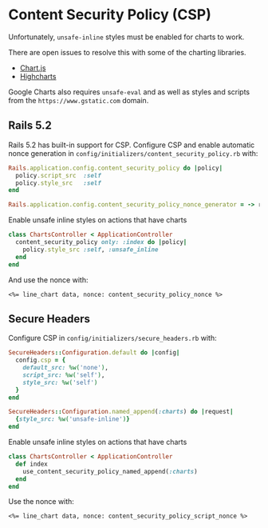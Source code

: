 # Content Security Policy (CSP)

Unfortunately, `unsafe-inline` styles must be enabled for charts to work.

There are open issues to resolve this with some of the charting libraries.

- [Chart.js](https://github.com/chartjs/Chart.js/issues/5208)
- [Highcharts](https://github.com/highcharts/highcharts/issues/6173)

Google Charts also requires `unsafe-eval` and as well as styles and scripts from the `https://www.gstatic.com` domain.

## Rails 5.2

Rails 5.2 has built-in support for CSP. Configure CSP and enable automatic nonce generation in `config/initializers/content_security_policy.rb` with:

```ruby
Rails.application.config.content_security_policy do |policy|
  policy.script_src  :self
  policy.style_src   :self
end

Rails.application.config.content_security_policy_nonce_generator = -> request { SecureRandom.base64(16) }
```

Enable unsafe inline styles on actions that have charts

```ruby
class ChartsController < ApplicationController
  content_security_policy only: :index do |policy|
    policy.style_src :self, :unsafe_inline
  end
end
```

And use the nonce with:

```erb
<%= line_chart data, nonce: content_security_policy_nonce %>
```

## Secure Headers

Configure CSP in `config/initializers/secure_headers.rb` with:

```ruby
SecureHeaders::Configuration.default do |config|
  config.csp = {
    default_src: %w('none'),
    script_src: %w('self'),
    style_src: %w('self')
  }
end

SecureHeaders::Configuration.named_append(:charts) do |request|
  {style_src: %w('unsafe-inline')}
end
```

Enable unsafe inline styles on actions that have charts

```ruby
class ChartsController < ApplicationController
  def index
    use_content_security_policy_named_append(:charts)
  end
end
```

Use the nonce with:

```erb
<%= line_chart data, nonce: content_security_policy_script_nonce %>
```
